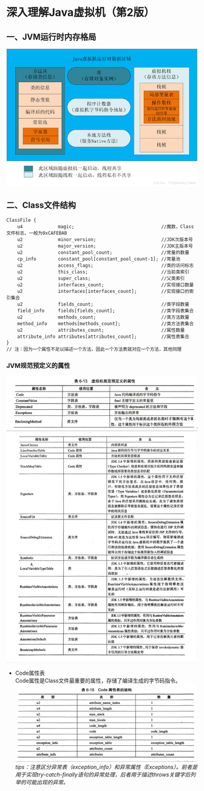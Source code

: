 # 深入理解Java虚拟机（第2版） 
## 一、JVM运行时内存格局  

![图1.1 JVM运行时内存格局](/images/JVM_1-1.png)  

## 二、Class文件结构  
```
ClassFile {
    u4             magic;                                //魔数，Class文件标志，一般为0xCAFEBAB
    u2             minor_version;                        //JDK次版本号
    u2             major_version;                        //JDK主版本号
    u2             constant_pool_count;                  //常量的数量
    cp_info        constant_pool[constant_pool_count-1]; //常量池
    u2             access_flags;                         //类的访问标志
    u2             this_class;                           //当前类索引
    u2             super_class;                          //父类索引
    u2             interfaces_count;                     //实现接口数量
    u2             interfaces[interfaces_count];         //实现接口的索引集合
    u2             fields_count;                         //类字段数量
    field_info     fields[fields_count];                 //类字段表集合
    u2             methods_count;                        //类方法数量
    method_info    methods[methods_count];               //类方法表集合
    u2             attributes_count;                     //属性数量
    attribute_info attributes[attributes_count];         //属性表集合
}
// 注：因为一个属性不足以描述一个方法，因此一个方法表就对应一个方法，其他同理
```  
### JVM规范预定义的属性  
![图2.1 JVM规范预定义的属性](/images/JVM_2-1.jpg)  
- Code属性表  
Code属性是Class文件最重要的属性，存储了编译生成的字节码指令。   
![图2.2 Code属性表结构](/images/JVM_2-2.jpg)  
*tips：注意区分异常表（exception_info）和异常属性（Exceptions）。前者是用于实现try-catch-finally语句的异常处理，后者用于描述throws关键字后列举的可能出现的异常。*  